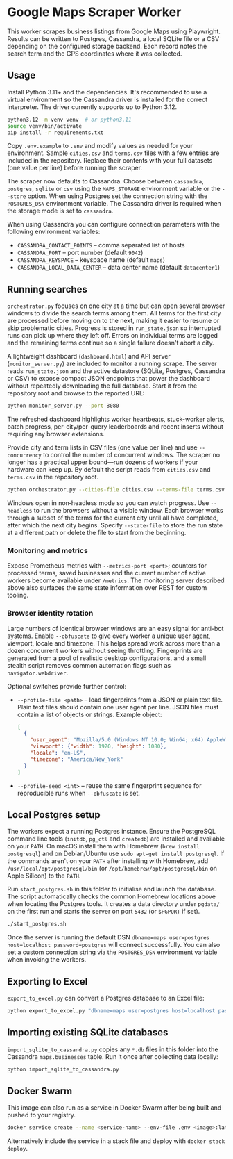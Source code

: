 # Google Maps Scraper Worker

This worker scrapes business listings from Google Maps using Playwright.
Results can be written to Postgres, Cassandra, a local SQLite file or a
CSV depending on the configured storage backend. Each record notes the search
term and the GPS coordinates where it was collected.

## Usage

Install Python 3.11+ and the dependencies. It's recommended to use a virtual
environment so the Cassandra driver is installed for the correct interpreter.
The driver currently supports up to Python 3.12.

```bash
python3.12 -m venv venv  # or python3.11
source venv/bin/activate
pip install -r requirements.txt
```

Copy `.env.example` to `.env` and modify values as needed for your environment.
Sample `cities.csv` and `terms.csv` files with a few entries are included in the
repository. Replace their contents with your full datasets (one value per line)
before running the scraper.

The scraper now defaults to Cassandra. Choose between `cassandra`, `postgres`,
`sqlite` or `csv` using the `MAPS_STORAGE` environment variable or the `--store`
option. When using Postgres set the connection string with the `POSTGRES_DSN`
environment variable. The Cassandra driver is required when the storage mode is
set to `cassandra`.

When using Cassandra you can configure connection parameters with the following
environment variables:

- `CASSANDRA_CONTACT_POINTS` – comma separated list of hosts
- `CASSANDRA_PORT` – port number (default `9042`)
- `CASSANDRA_KEYSPACE` – keyspace name (default `maps`)
- `CASSANDRA_LOCAL_DATA_CENTER` – data center name (default `datacenter1`)

## Running searches

`orchestrator.py` focuses on one city at a time but can open several browser
windows to divide the search terms among them. All terms for the first city are
processed before moving on to the next, making it easier to resume or skip
problematic cities. Progress is stored in `run_state.json` so interrupted runs
can pick up where they left off. Errors on individual terms are logged and the
remaining terms continue so a single failure doesn't abort a city.

A lightweight dashboard (`dashboard.html`) and API server (`monitor_server.py`)
are included to monitor a running scrape. The server reads `run_state.json`
and the active datastore (SQLite, Postgres, Cassandra or CSV) to expose compact
JSON endpoints that power the dashboard without repeatedly downloading the full
database. Start it from the repository root and browse to the reported URL:

```bash
python monitor_server.py --port 8080
```

The refreshed dashboard highlights worker heartbeats, stuck-worker alerts,
batch progress, per-city/per-query leaderboards and recent inserts without
requiring any browser extensions.

Provide city and term lists in CSV files (one value per line) and use
`--concurrency` to control the number of concurrent windows. The scraper no
longer has a practical upper bound—run dozens of workers if your hardware can
keep up. By default the script reads from `cities.csv` and `terms.csv` in the
repository root.

```bash
python orchestrator.py --cities-file cities.csv --terms-file terms.csv --steps 0 --concurrency 3
```

Windows open in non‑headless mode so you can watch progress. Use `--headless`
to run the browsers without a visible window. Each browser works through a
subset of the terms for the current city until all have completed, after which
the next city begins. Specify `--state-file` to store the run state at a
different path or delete the file to start from the beginning.

### Monitoring and metrics

Expose Prometheus metrics with `--metrics-port <port>`; counters for processed
terms, saved businesses and the current number of active workers become
available under `/metrics`. The monitoring server described above also surfaces
the same state information over REST for custom tooling.

### Browser identity rotation

Large numbers of identical browser windows are an easy signal for anti-bot
systems. Enable `--obfuscate` to give every worker a unique user agent,
viewport, locale and timezone. This helps spread work across more than a dozen
concurrent workers without seeing throttling. Fingerprints are generated from a
pool of realistic desktop configurations, and a small stealth script removes
common automation flags such as `navigator.webdriver`.

Optional switches provide further control:

- `--profile-file <path>` – load fingerprints from a JSON or plain text file.
  Plain text files should contain one user agent per line. JSON files must
  contain a list of objects or strings. Example object:

  ```json
  [
    {
      "user_agent": "Mozilla/5.0 (Windows NT 10.0; Win64; x64) AppleWebKit/537.36 (KHTML, like Gecko) Chrome/123.0.6312.86 Safari/537.36",
      "viewport": {"width": 1920, "height": 1080},
      "locale": "en-US",
      "timezone": "America/New_York"
    }
  ]
  ```

- `--profile-seed <int>` – reuse the same fingerprint sequence for reproducible
  runs when `--obfuscate` is set.

## Local Postgres setup

The workers expect a running Postgres instance.
Ensure the PostgreSQL command line tools (`initdb`, `pg_ctl` and `createdb`)
are installed and available on your `PATH`. On macOS install them with
Homebrew (`brew install postgresql`) and on Debian/Ubuntu use
`sudo apt-get install postgresql`. If the commands aren't on your `PATH` after
installing with Homebrew, add `/usr/local/opt/postgresql/bin` (or
`/opt/homebrew/opt/postgresql/bin` on Apple Silicon) to the `PATH`.

Run `start_postgres.sh` in this folder to initialise and launch the database.
The script automatically checks the common Homebrew locations above when
locating the Postgres tools. It creates a data directory under `pgdata/` on the
first run and starts the server on port `5432` (or `$PGPORT` if set).

```bash
./start_postgres.sh
```

Once the server is running the default DSN `dbname=maps user=postgres host=localhost password=postgres`
will connect successfully. You can also set a custom connection string via the
`POSTGRES_DSN` environment variable when invoking the workers.

## Exporting to Excel

`export_to_excel.py` can convert a Postgres database to an Excel file:

```bash
python export_to_excel.py "dbname=maps user=postgres host=localhost password=postgres" results.xlsx
```

## Importing existing SQLite databases

`import_sqlite_to_cassandra.py` copies any `*.db` files in this folder into the
Cassandra `maps.businesses` table. Run it once after collecting data locally:

```bash
python import_sqlite_to_cassandra.py
```

## Docker Swarm

This image can also run as a service in Docker Swarm after being built and pushed to your registry.

```bash
docker service create --name <service-name> --env-file .env <image>:latest
```

Alternatively include the service in a stack file and deploy with `docker stack deploy`.
